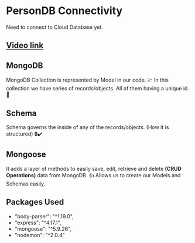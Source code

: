 # PersonDB Connectivity

Need to connect to Cloud Database yet.

## [Video link](https://www.youtube.com/watch?v=aoB0IkQ_1jE&list=PL4cUxeGkcC9jBcybHMTIia56aV21o2cZ8&index=9)

## MongoDB

MongoDB Collection is represented by Model in our code. 💹
In this collection we have series of records/objects. All of them having a unique id. 🔑

## Schema

Schema governs the inside of any of the records/objects. (How it is structured) 🔒✔️

## Mongoose

It adds a layer of methods to easily save, edit, retrieve and delete **(CRUD Operations)** data from MongoDB. 👍
Allows us to create our Models and Schemas easily.

## Packages Used

-   "body-parser": "^1.19.0",
-   "express": "^4.17.1",
-   "mongoose": "^5.9.26",
-   "nodemon": "^2.0.4"
